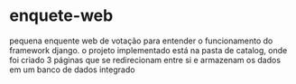 # enquete-web
pequena enquente web de votação para entender o funcionamento do framework django.
o projeto implementado está na pasta de catalog, onde foi criado 3 páginas que se redirecionam entre si e armazenam os dados em um banco de dados integrado
